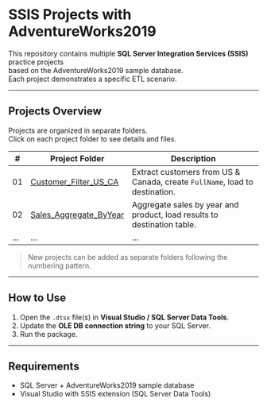 # SSIS Projects with AdventureWorks2019

This repository contains multiple **SQL Server Integration Services (SSIS)** practice projects  
based on the AdventureWorks2019 sample database.  
Each project demonstrates a specific ETL scenario.

---

## Projects Overview

Projects are organized in separate folders.  
Click on each project folder to see details and files.

| # | Project Folder | Description |
|---|----------------|-------------|
| 01 | [Customer_Filter_US_CA](./ssis-practice/01_Customer_Filter_US_CA) | Extract customers from US & Canada, create `FullName`, load to destination. |
| 02 | [Sales_Aggregate_ByYear](./ssis-practice/02_Sales_Aggregate_ByYear) | Aggregate sales by year and product, load results to destination table. |
| …  | … | … |

> New projects can be added as separate folders following the numbering pattern.

---

## How to Use

1. Open the `.dtsx` file(s) in **Visual Studio / SQL Server Data Tools**.  
2. Update the **OLE DB connection string** to your SQL Server.  
3. Run the package.

---

## Requirements

- SQL Server + AdventureWorks2019 sample database  
- Visual Studio with SSIS extension (SQL Server Data Tools)
